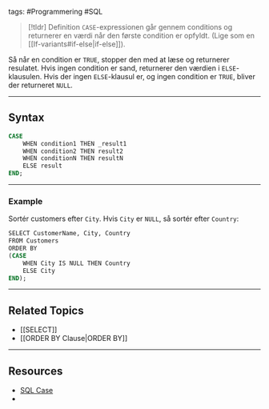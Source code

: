 tags: #Programmering #SQL

> [!tldr] Definition
> `CASE`-expressionen går gennem conditions og returnerer en værdi når den første condition er opfyldt. (Lige som en [[If-variants#if-else|if-else]]).

Så når en condition er `TRUE`, stopper den med at læse og returnerer resulatet. 
Hvis ingen condition er sand, returnerer den værdien i `ELSE`-klausulen.
Hvis der ingen `ELSE`-klausul er, og ingen condition er `TRUE`, bliver der returneret `NULL`.

---

## Syntax
```SQL
CASE  
    WHEN condition1 THEN _result1 
    WHEN condition2 THEN result2  
    WHEN conditionN THEN resultN  
    ELSE result 
END;
```

---

### Example
Sortér  customers efter `City`. Hvis `City` er `NULL`, så sortér efter `Country`:
```SQL
SELECT CustomerName, City, Country  
FROM Customers  
ORDER BY  
(CASE  
    WHEN City IS NULL THEN Country  
    ELSE City  
END);
```

---

## Related Topics
- [[SELECT]]
- [[ORDER BY Clause|ORDER BY]]

---

## Resources
- [SQL Case](https://www.w3schools.com/sql/sql_case.asp)
- 